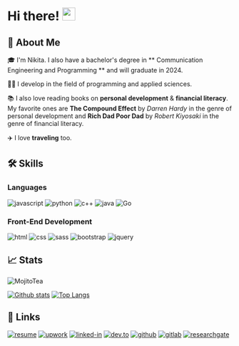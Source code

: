 # Hi there! <img src="https://media.giphy.com/media/hvRJCLFzcasrR4ia7z/giphy.gif" width="29px">



## 🚀 About Me

🎓 I'm Nikita. I also have a bachelor's degree in ** Communication Engineering and Programming ** and will graduate in 2024.

👨‍💻 I develop in the field of programming and applied sciences.

📚 I also love reading books on **personal development** & **financial literacy**. My favorite ones are **The Compound Effect** by _Darren Hardy_ in the genre of personal development and **Rich Dad Poor Dad** by _Robert Kiyosaki_ in the genre of financial literacy.

✈️ I love **traveling** too. 


## 🛠️ Skills

### Languages

![javascript](https://img.shields.io/badge/JavaScript-323330?style=for-the-badge&logo=javascript&logoColor=F7DF1E)
![python](https://img.shields.io/badge/Python-3776AB?style=for-the-badge&logo=python&logoColor=white)
![c++](https://img.shields.io/badge/C%2B%2B-00599C?style=for-the-badge&logo=c%2B%2B&logoColor=white)
![java](https://img.shields.io/badge/Java-ED8B00?style=for-the-badge&logo=java&logoColor=white)
![Go](https://img.shields.io/badge/Go-00ADD8?style=for-the-badge&logo=go&logoColor=white)


### Front-End Development

![html](https://img.shields.io/badge/HTML5-E34F26?style=for-the-badge&logo=html5&logoColor=white)
![css](https://img.shields.io/badge/CSS3-1572B6?style=for-the-badge&logo=css3&logoColor=white)
![sass](https://img.shields.io/badge/SASS-CC6699?style=for-the-badge&logo=sass&logoColor=white)
![bootstrap](https://img.shields.io/badge/Bootstrap-563D7C?style=for-the-badge&logo=bootstrap&logoColor=white)
![jquery](https://img.shields.io/badge/jQuery-0769AD?style=for-the-badge&logo=jquery&logoColor=white)



## 📈 Stats
<p align=left> <img src=https://komarev.com/ghpvc/?username=MojitoTea alt=MojitoTea /> </p>

[![Github stats](https://github-readme-stats.vercel.app/api?username=MojitoTea&show_icons=true&include_all_commits=true)](https://github.com/MojitoTea/github-readme-stats)
[![Top Langs](https://github-readme-stats.vercel.app/api/top-langs/?username=MojitoTea&layout=compact)](https://github.com/MojitoTea/github-readme-stats)

## 🔗 Links

[![resume](https://img.shields.io/badge/Resume-4285F4?style=for-the-badge&logo=read-the-docs&logoColor=white)]()
[![upwork](https://img.shields.io/badge/Upwork-6FDA44?style=for-the-badge&logo=Upwork&logoColor=white)]()
[![linked-in](https://img.shields.io/badge/Linked_In-0077B5?style=for-the-badge&logo=LinkedIn&logoColor=white)](https://www.linkedin.com/)
[![dev.to](https://img.shields.io/badge/Dev.to-0A0A0A?style=for-the-badge&logo=DevdotTo&logoColor=white)](https://dev.to/mojitotea)
[![github](https://img.shields.io/badge/GitHub-000000?style=for-the-badge&logo=GitHub&logoColor=white)](https://github.com/MojitoTea)
[![gitlab](https://img.shields.io/badge/GitLab-330F63?style=for-the-badge&logo=gitlab&logoColor=white)](https://gitlab.com/MojitoTea)
[![researchgate](https://img.shields.io/badge/Research_Gate-00CCBB.svg?&style=for-the-badge&logo=ResearchGate&logoColor=white)](https://www.researchgate.net/)

